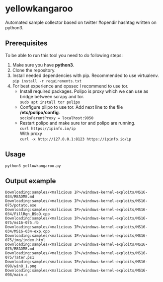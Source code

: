# yellowkangaroo
Automated sample collector based on twitter #opendir hashtag written on python3.

## Prerequisites
To be able to run this tool you need to do following steps:
1. Make sure you have **python3**.
2. Clone the repository.
3. Install needed dependencies with pip. Recommended to use virtualenv.<br />
```pip install -r requirements.txt```
4. For best experience and opssec I recommend to use tor.
   * Install required packages. Polipo is proxy which we can use as bridge between scrapy and tor.<br />
    ```sudo apt install tor polipo```
   * Configure pilipo to use tor. Add next line to the file **/etc/polipo/config**.<br />
    ```socksParentProxy = localhost:9050```
   * Restart polipo and make sure tor and polipo are running.<br />
    ```curl https://ipinfo.io/ip```<br />
     With proxy<br />
    ```curl -x http://127.0.0.1:8123 https://ipinfo.io/ip```

## Usage
```python3 yellowkangaroo.py```

## Output example
```Downloading:samples/<malicious IP>/windows-kernel-exploits/MS17-017/ms17-017.jpg
Downloading:samples/<malicious IP>/windows-kernel-exploits/MS16-034/README.md
Downloading:samples/<malicious IP>/windows-kernel-exploits/MS16-075/potato.exe
Downloading:samples/<malicious IP>/windows-kernel-exploits/MS16-034/FillRgn_BSoD.cpp
Downloading:samples/<malicious IP>/windows-kernel-exploits/MS16-075/ms16-075.rb
Downloading:samples/<malicious IP>/windows-kernel-exploits/MS16-034/MS16-034-exp.cpp
Downloading:samples/<malicious IP>/windows-kernel-exploits/MS16-075/img/index.html
Downloading:samples/<malicious IP>/windows-kernel-exploits/MS16-075/README.md
Downloading:samples/<malicious IP>/windows-kernel-exploits/MS16-075/Tater.ps1
Downloading:samples/<malicious IP>/windows-kernel-exploits/MS16-098/win8_1.png
Downloading:samples/<malicious IP>/windows-kernel-exploits/MS16-098/main.c
```
